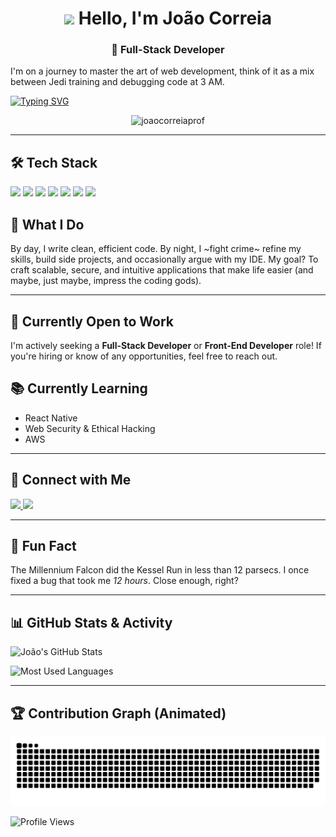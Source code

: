 <h1 align="center"> <img src="https://media.giphy.com/media/hvRJCLFzcasrR4ia7z/giphy.gif" width="30px"> Hello, I'm João Correia </h1>

<h3 align="center">🚀 Full-Stack Developer</h3>

I'm on a journey to master the art of web development, think of it as a mix between Jedi training and debugging code at 3 AM.

[![Typing SVG](https://readme-typing-svg.demolab.com?font=Fira+Code&pause=1000&color=36BCF7&center=true&width=435&lines=Full-Stack+Developer;Cybersecurity+Enthusiast;Problem-Solver;Lifelong+Learner)](https://git.io/typing-svg)

<p align="center"> 
  <img src="https://komarev.com/ghpvc/?username=joaocorreiaprof&label=Visitors&color=blue&style=flat-square" alt="joaocorreiaprof" />
</p>

---

## 🛠️ Tech Stack  

<p align="left">
  <img src="https://img.shields.io/badge/JavaScript-F7DF1E?style=for-the-badge&logo=javascript&logoColor=black">
  <img src="https://img.shields.io/badge/TypeScript-3178C6?style=for-the-badge&logo=typescript&logoColor=white">
  <img src="https://img.shields.io/badge/React-20232A?style=for-the-badge&logo=react&logoColor=61DAFB">
  <img src="https://img.shields.io/badge/Node.js-43853D?style=for-the-badge&logo=node.js&logoColor=white">
  <img src="https://img.shields.io/badge/Express-000000?style=for-the-badge&logo=express&logoColor=white">
  <img src="https://img.shields.io/badge/Python-3776AB?style=for-the-badge&logo=python&logoColor=white">
  <img src="https://img.shields.io/badge/SQL-4479A1?style=for-the-badge&logo=postgresql&logoColor=white">
</p>

## 🧠 What I Do  
By day, I write clean, efficient code. By night, I ~fight crime~ refine my skills, build side projects, and occasionally argue with my IDE. My goal? To craft scalable, secure, and intuitive applications that make life easier (and maybe, just maybe, impress the coding gods).  

---

## 💼 Currently Open to Work
I'm actively seeking a **Full-Stack Developer** or **Front-End Developer** role! If you're hiring or know of any opportunities, feel free to reach out. 

## 📚 Currently Learning
- React Native
- Web Security & Ethical Hacking
- AWS

---

## 👯 Connect with Me  
<p align="left">
  <a href="https://www.linkedin.com/in/jo%c3%a3o-correia-8b6588237/" target="blank">
    <img src="https://img.shields.io/badge/LinkedIn-blue?style=for-the-badge&logo=linkedin">
  </a>
  <a href="mailto:joaocorreiaprof@gmail.com">
    <img src="https://img.shields.io/badge/Email-D14836?style=for-the-badge&logo=gmail&logoColor=white">
  </a>
</p>

---

## 🌟 Fun Fact  
The Millennium Falcon did the Kessel Run in less than 12 parsecs. I once fixed a bug that took me *12 hours*. Close enough, right?  

---

## 📊 GitHub Stats & Activity
![João's GitHub Stats](https://github-readme-stats.vercel.app/api?username=joaocorreiaprof&show_icons=true&theme=radical)

![Most Used Languages](https://github-profile-summary-cards.vercel.app/api/cards/repos-per-language?username=joaocorreiaprof&theme=github)

---

## 🏆 Contribution Graph (Animated)
![Contribution Snake](https://github.com/Platane/snk/raw/output/github-contribution-grid-snake.svg)

![Profile Views](https://hit.yhype.me/github/profile?user_id=YOUR_GITHUB_ID)
